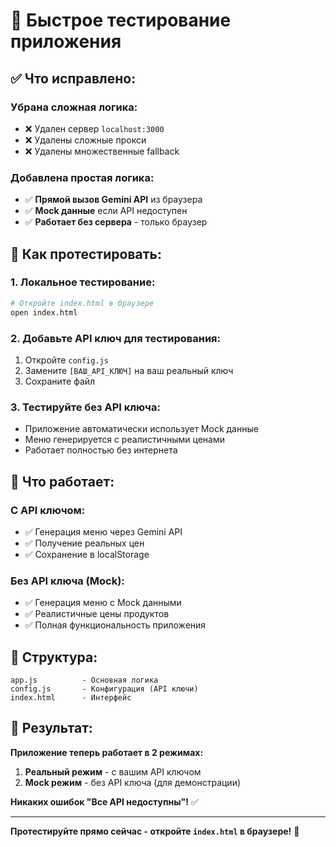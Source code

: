 # 🚀 Быстрое тестирование приложения

## ✅ Что исправлено:

### **Убрана сложная логика:**
- ❌ Удален сервер `localhost:3000`
- ❌ Удалены сложные прокси
- ❌ Удалены множественные fallback

### **Добавлена простая логика:**
- ✅ **Прямой вызов Gemini API** из браузера
- ✅ **Mock данные** если API недоступен
- ✅ **Работает без сервера** - только браузер

## 🧪 Как протестировать:

### **1. Локальное тестирование:**
```bash
# Откройте index.html в браузере
open index.html
```

### **2. Добавьте API ключ для тестирования:**
1. Откройте `config.js`
2. Замените `[ВАШ_API_КЛЮЧ]` на ваш реальный ключ
3. Сохраните файл

### **3. Тестируйте без API ключа:**
- Приложение автоматически использует Mock данные
- Меню генерируется с реалистичными ценами
- Работает полностью без интернета

## 🎯 Что работает:

### **С API ключом:**
- ✅ Генерация меню через Gemini API
- ✅ Получение реальных цен
- ✅ Сохранение в localStorage

### **Без API ключа (Mock):**
- ✅ Генерация меню с Mock данными
- ✅ Реалистичные цены продуктов
- ✅ Полная функциональность приложения

## 🔧 Структура:

```
app.js          - Основная логика
config.js       - Конфигурация (API ключи)
index.html      - Интерфейс
```

## 🚀 Результат:

**Приложение теперь работает в 2 режимах:**

1. **Реальный режим** - с вашим API ключом
2. **Mock режим** - без API ключа (для демонстрации)

**Никаких ошибок "Все API недоступны"!** ✅

---

**Протестируйте прямо сейчас - откройте `index.html` в браузере!** 🎉 